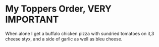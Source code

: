 # My Toppers Order, **VERY IMPORTANT**

When alone I get a buffalo chicken pizza with sundried tomatoes on it,3 cheese styx, and a side of garlic as well as bleu cheese. 
